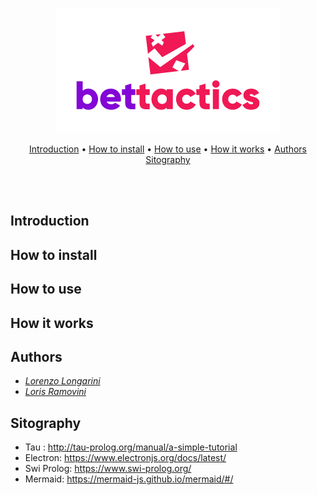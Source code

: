 <div>
<p align="center">
<img src="https://github.com/LorenzoLongarini/BetTactics/blob/main/BetTacticsLogo.png">
</p>
<p align="center">
<a href="#Introduction">Introduction</a>&nbsp•
<a href="#How to install">How to install</a>&nbsp•
<a href="#How to use">How to use</a>&nbsp•
<a href="#How it works">How it works</a>&nbsp•
<a href="#Authors">Authors</a>
<a href="#Sitography">Sitography</a>
</p>
<br>
<br>
</div>


## Introduction

## How to install

## How to use

## How it works

## Authors
- [*Lorenzo Longarini*](https://github.com/LorenzoLongarini)
- [*Loris Ramovini*](https://github.com/lorisramovini)

## Sitography
- Tau : http://tau-prolog.org/manual/a-simple-tutorial
- Electron: https://www.electronjs.org/docs/latest/
- Swi Prolog: https://www.swi-prolog.org/
- Mermaid: https://mermaid-js.github.io/mermaid/#/
